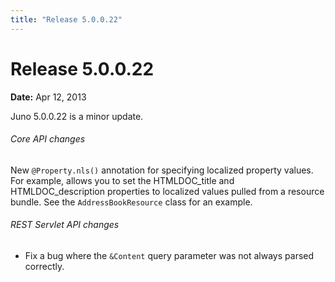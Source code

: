 ```yaml
---
title: "Release 5.0.0.22"
---
```


# Release 5.0.0.22

**Date:** Apr 12, 2013

Juno 5.0.0.22 is a minor update.
###### Core API changes

New `@Property.nls()` annotation for specifying localized property values.
For example, allows you to set the HTMLDOC_title and HTMLDOC_description properties to localized values pulled from a resource bundle.
See the `AddressBookResource` class for an example.
###### REST Servlet API changes

- Fix a bug where the `&Content` query parameter was not always parsed correctly.
